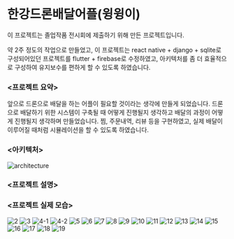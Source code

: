 # 한강드론배달어플(윙윙이)
이 프로젝트는 졸업작품 전시회에 제출하기 위해 만든 프로젝트입니다.

약 2주 정도의 작업으로 만들었고, 이 프로젝트는 react native + django + sqlite로 구성되어있던 프로젝트를 flutter + firebase로 수정하였고, 아키텍처를 좀 더 효율적으로 구성하여 유지보수를 편하게 할 수 있도록 하였습니다.

### <프로젝트 요약>

앞으로 드론으로 배달을 하는 어플이 필요할 것이라는 생각에 만들게 되었습니다. 드론으로 배달하기 위한 시스템이 구축될 때 어떻게 진행될지 생각하고 배달의 과정이 어떻게 진행될지 생각하며 만들었습니다. 찜, 주문내역, 리뷰 등을 구현하였고, 실제 배달이 이루어질 때처럼 시뮬레이션을 할 수 있도록 하였습니다. 

### <아키텍처>
![architecture](images/readme/architecture.PNG)
### <프로젝트 설명>

### <프로젝트 실제 모습>
![2](images/readme/picture/2.PNG)
![3](images/readme/picture/3.PNG)
![4-1](images/readme/picture/4-1.PNG)
![4-2](images/readme/picture/4-2.PNG)
![5](images/readme/picture/5.PNG)
![6](images/readme/picture/6.PNG)
![7](images/readme/picture/7.PNG)
![8](images/readme/picture/8.PNG)
![9](images/readme/picture/9.PNG)
![10](images/readme/picture/10.PNG)
![11](images/readme/picture/11.PNG)
![12](images/readme/picture/12.PNG)
![13](images/readme/picture/13.PNG)
![14](images/readme/picture/14.PNG)
![15](images/readme/picture/15.PNG)
![16](images/readme/picture/16.PNG)
![17](images/readme/picture/17.PNG)
![18](images/readme/picture/18.PNG)
![19](images/readme/picture/19.PNG)